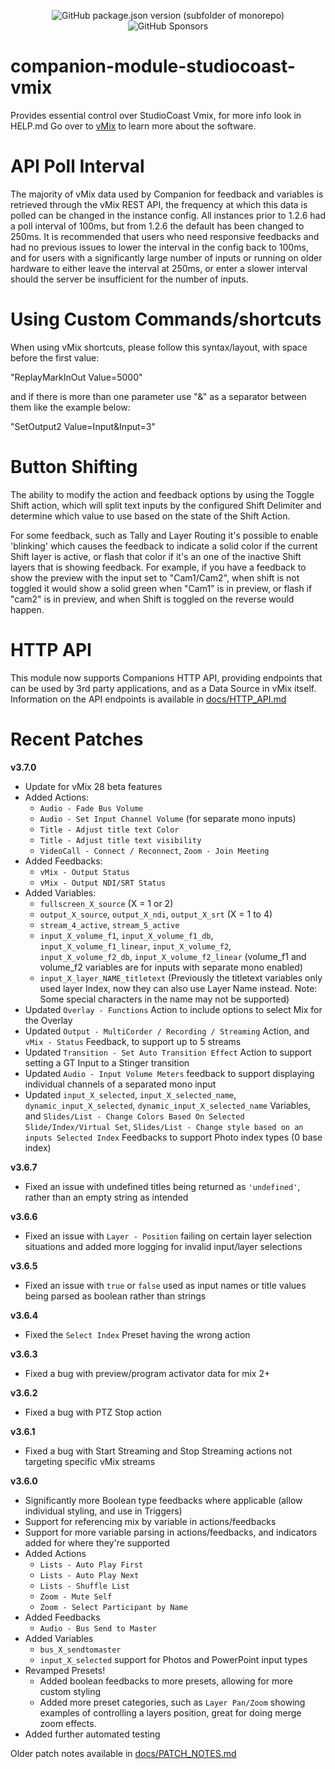 <p align="center">
  <img alt="GitHub package.json version (subfolder of monorepo)" src="https://img.shields.io/github/package-json/v/bitfocus/companion-module-studiocoast-vmix">
  <img alt="GitHub Sponsors" src="https://img.shields.io/github/sponsors/thedist">
</p>

# companion-module-studiocoast-vmix

Provides essential control over StudioCoast Vmix, for more info look in HELP.md
Go over to [vMix](https://www.vmix.com/) to learn more about the software.


# API Poll Interval
The majority of vMix data used by Companion for feedback and variables is retrieved through the vMix REST API, the frequency at which this data is polled can be changed in the instance config. All instances prior to 1.2.6 had a poll interval of 100ms, but from 1.2.6 the default has been changed to 250ms. It is recommended that users who need responsive feedbacks and had no previous issues to lower the interval in the config back to 100ms, and for users with a significantly large number of inputs or running on older hardware to either leave the interval at 250ms, or enter a slower interval should the server be insufficient for the number of inputs.


# Using Custom Commands/shortcuts
When using vMix shortcuts, please follow this syntax/layout, with space before the first value:

"ReplayMarkInOut Value=5000"

and if there is more than one parameter use "&" as a separator between them like the example below:

"SetOutput2 Value=Input&Input=3"


# Button Shifting
The ability to modify the action and feedback options by using the Toggle Shift action, which will split text inputs by the configured Shift Delimiter and determine which value to use based on the state of the Shift Action.

For some feedback, such as Tally and Layer Routing it's possible to enable 'blinking' which causes the feedback to indicate a solid color if the current Shift layer is active, or flash that color if it's an one of the inactive Shift layers that is showing feedback. For example, if you have a feedback to show the preview with the input set to "Cam1/Cam2", when shift is not toggled it would show a solid green when "Cam1" is in preview, or flash if "cam2" is in preview, and when Shift is toggled on the reverse would happen.


# HTTP API
This module now supports Companions HTTP API, providing endpoints that can be used by 3rd party applications, and as a Data Source in vMix itself. Information on the API endpoints is available in [docs/HTTP_API.md](./docs/HTTP_API.md)


# Recent Patches
**v3.7.0**
- Update for vMix 28 beta features
- Added Actions:
  - `Audio - Fade Bus Volume`
  - `Audio - Set Input Channel Volume` (for separate mono inputs)
  - `Title - Adjust title text Color`
  - `Title - Adjust title text visibility`
  - `VideoCall - Connect / Reconnect`, `Zoom - Join Meeting`
- Added Feedbacks:
  - `vMix - Output Status`
  - `vMix - Output NDI/SRT Status`
- Added Variables:
  - `fullscreen_X_source` (X = 1 or 2)
  - `output_X_source`, `output_X_ndi`, `output_X_srt` (X = 1 to 4)
  - `stream_4_active`, `stream_5_active`
  - `input_X_volume_f1`, `input_X_volume_f1_db`, `input_X_volume_f1_linear`, `input_X_volume_f2`, `input_X_volume_f2_db`, `input_X_volume_f2_linear` (volume_f1 and volume_f2 variables are for inputs with separate mono enabled)
  - `input_X_layer_NAME_titletext` (Previously the titletext variables only used layer Index, now they can also use Layer Name instead. Note: Some special characters in the name may not be supported)
- Updated `Overlay - Functions` Action to include options to select Mix for the Overlay
- Updated `Output - MultiCorder / Recording / Streaming` Action, and `vMix - Status` Feedback, to support up to 5 streams
- Updated `Transition - Set Auto Transition Effect` Action to support setting a GT Input to a Stinger transition
- Updated `Audio - Input Volume Meters` feedback to support displaying individual channels of a separated mono input
- Updated `input_X_selected`, `input_X_selected_name`, `dynamic_input_X_selected`, `dynamic_input_X_selected_name` Variables, and `Slides/List - Change Colors Based On Selected Slide/Index/Virtual Set`, `Slides/List - Change style based on an inputs Selected Index` Feedbacks to support Photo index types (0 base index)

**v3.6.7**
- Fixed an issue with undefined titles being returned as `'undefined'`, rather than an empty string as intended

**v3.6.6**
- Fixed an issue with `Layer - Position` failing on certain layer selection situations and added more logging for invalid input/layer selections

**v3.6.5**
- Fixed an issue with `true` or `false` used as input names or title values being parsed as boolean rather than strings

**v3.6.4**
- Fixed the `Select Index` Preset having the wrong action

**v3.6.3**
- Fixed a bug with preview/program activator data for mix 2+

**v3.6.2**
- Fixed a bug with PTZ Stop action

**v3.6.1**
- Fixed a bug with Start Streaming and Stop Streaming actions not targeting specific vMix streams

**v3.6.0**
- Significantly more Boolean type feedbacks where applicable (allow individual styling, and use in Triggers)
- Support for referencing mix by variable in actions/feedbacks
- Support for more variable parsing in actions/feedbacks, and indicators added for where they're supported
- Added Actions
  - `Lists - Auto Play First`
  - `Lists - Auto Play Next`
  - `Lists - Shuffle List`
  - `Zoom - Mute Self`
  - `Zoom - Select Participant by Name`
- Added Feedbacks
  - `Audio - Bus Send to Master`
- Added Variables
  - `bus_X_sendtomaster`
  - `input_X_selected` support for Photos and PowerPoint input types
- Revamped Presets!
  - Added boolean feedbacks to more presets, allowing for more custom styling
  - Added more preset categories, such as `Layer Pan/Zoom` showing examples of controlling a layers position, great for doing merge zoom effects.
- Added further automated testing 



Older patch notes available in [docs/PATCH_NOTES.md](./docs/PATCH_NOTES.md)